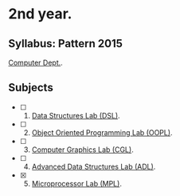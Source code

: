 # 2nd year.

## Syllabus: Pattern 2015
[Computer Dept.](http://collegecirculars.unipune.ac.in/sites/documents/Syllabus%202016/SPPU_SE_Computer_Engg_2015_Course_Syllabus-4-7-16.pdf).

## Subjects

- [ ] 1. [Data Structures Lab (DSL)]().
- [ ] 2. [Object Oriented Programming Lab (OOPL)]().
- [ ] 3. [Computer Graphics Lab (CGL)]().
- [ ] 4. [Advanced Data Structures Lab (ADL)]().
- [x] 5. [Microprocessor Lab (MPL)]().
